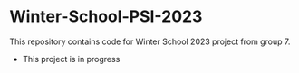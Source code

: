 # Winter-School-PSI-2023
This repository contains code for Winter School 2023 project from group 7.
- This project is in progress
